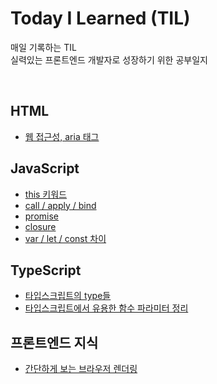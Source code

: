 # Today I Learned (TIL)


매일 기록하는 TIL
<br>
실력있는 프론트엔드 개발자로 성장하기 위한 공부일지

<br>

## HTML
- [웹 접근성, aria 태그](/HTML/aria.md)

## JavaScript
- [this 키워드](/JavaScript/this.md)
- [call / apply / bind](/JavaScript/callApplyBind.md)
- [promise](/JavaScript/promise.md)
- [closure](/JavaScript/closure.md)
- [var / let / const 차이](/JavaScript/variable.md)

## TypeScript
- [타입스크립트의 type들](/TypeScript/types.md)
- [타입스크립트에서 유용한 함수 파라미터 정리](/TypeScript/parameter.md)

## 프론트엔드 지식
- [간단하게 보는 브라우저 렌더링](/frontend/browser.md)